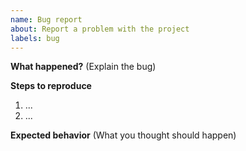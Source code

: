 ```yaml
---
name: Bug report
about: Report a problem with the project
labels: bug
---
```


**What happened?**
(Explain the bug)

**Steps to reproduce**
1. ...
2. ...

**Expected behavior**
(What you thought should happen)